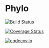 # Phylo

[![Build Status](https://travis-ci.org/richardreeve/Phylo.jl.svg?branch=master)](https://travis-ci.org/richardreeve/Phylo.jl)

[![Coverage Status](https://coveralls.io/repos/richardreeve/Phylo.jl/badge.svg?branch=master&service=github)](https://coveralls.io/github/richardreeve/Phylo.jl?branch=master)

[![codecov.io](http://codecov.io/github/richardreeve/Phylo.jl/coverage.svg?branch=master)](http://codecov.io/github/richardreeve/Phylo.jl?branch=master)
